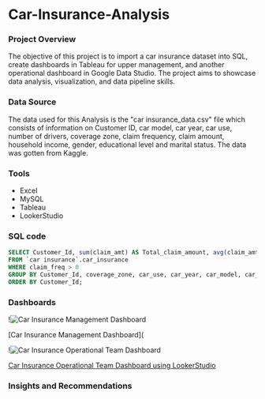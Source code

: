 # Car-Insurance-Analysis

### Project Overview
The objective of this project is to import a car insurance dataset into SQL, create dashboards in Tableau for upper management, and another operational dashboard in Google Data Studio. The project aims to showcase data analysis, visualization, and data pipeline skills.

### Data Source
The data used for this Analysis is the "car insurance_data.csv" file which consists of information on Customer ID, car model, car year, car use, number of drivers, coverage zone, claim frequency, claim amount, household income, gender, educational level and marital status. The data was gotten from Kaggle.

### Tools
- Excel
- MySQL
- Tableau
- LookerStudio


### SQL code
```sql
SELECT Customer_Id, sum(claim_amt) AS Total_claim_amount, avg(claim_amt) AS Average_claim_amount, coverage_zone, car_use, car_year, car_model, car_make, marital_status, parent, gender, car_color, sum(household_income) AS Household_income, sum(kids_driving) AS No_of_Drivers, sum(claim_freq) AS Claim_frequency
FROM `car insurance`.car_insurance
WHERE claim_freq > 0
GROUP BY Customer_Id, coverage_zone, car_use, car_year, car_model, car_make, marital_status, parent, gender, car_color
ORDER BY Customer_Id;
```

### Dashboards

!![Car Insurance Management Dashboard](https://github.com/user-attachments/assets/ab2d6d07-0d9c-4d1c-a75b-b253dd30d429)

[Car Insurance Management Dashboard](

!![Car Insurance Operational Team Dashboard](https://github.com/user-attachments/assets/577dd6da-8b4e-4710-8d13-6f07b01e9b2d)

[Car Insurance Operational Team Dashboard using LookerStudio](https://lookerstudio.google.com/reporting/fa76356a-e52c-4509-b48f-6811c6ed0891)

### Insights and Recommendations 
